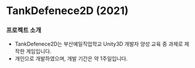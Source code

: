 # TankDefenece2D (2021)

### 프로젝트 소개
- TankDefenece2D는 부산예일직업학교 Unity3D 개발자 양성 교육 중 과제로 제작한 게임입니다.
- 개인으로 개발하였으며, 개발 기간은 약 1주일입니다.


